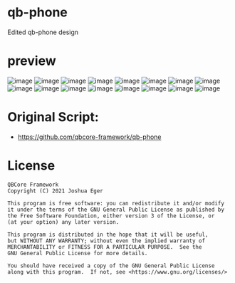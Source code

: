 # qb-phone
Edited qb-phone design

# preview
![image](https://user-images.githubusercontent.com/89866234/170887173-f84e7997-477a-4c84-8ce5-a0726c620335.png)
![image](https://user-images.githubusercontent.com/89866234/171043429-3bb52f5c-3c12-45f2-8a50-59b4f5913f74.png)
![image](https://user-images.githubusercontent.com/89866234/171043464-a4e3d83a-8c95-40dc-ba80-22748b92fa8f.png)
![image](https://user-images.githubusercontent.com/89866234/170887192-7de2b9a5-be22-4533-99fb-c41f93b05105.png)
![image](https://user-images.githubusercontent.com/89866234/170887197-7304cf19-b75a-4063-809a-3ff29906fa0b.png)
![image](https://user-images.githubusercontent.com/89866234/170887203-c4d196b3-7e28-4cec-a5dc-79fb8de2f89f.png)
![image](https://user-images.githubusercontent.com/89866234/170887206-490a2e59-aba8-40e2-9f7f-e2f2aacd62d4.png)
![image](https://user-images.githubusercontent.com/89866234/170887209-ec951990-8309-41e4-a3b9-1e9310138c9a.png)
![image](https://user-images.githubusercontent.com/89866234/170887218-9e5f7b0b-47e3-4a88-a18e-c9816fa47ec3.png)
![image](https://user-images.githubusercontent.com/89866234/170887224-1917e919-0b41-444d-971c-ac222b28e6eb.png)
![image](https://user-images.githubusercontent.com/89866234/170887230-eb3ea41c-b346-4ec0-bc8a-8f77c5560022.png)
![image](https://user-images.githubusercontent.com/89866234/170887235-f3c95119-dec7-4184-b9b0-4338cf69c4bb.png)
![image](https://user-images.githubusercontent.com/89866234/170887241-0f683102-7ea4-476f-9ed4-eb8815368cc8.png)
![image](https://user-images.githubusercontent.com/89866234/171043707-6da60e44-cad8-4ecb-a85f-a8dea900ba61.png)
![image](https://user-images.githubusercontent.com/89866234/170887245-3b01980f-d70b-4864-a94f-67b06da14ddd.png)
![image](https://user-images.githubusercontent.com/89866234/170887247-bdf166b1-318f-420d-a1eb-cc86ce831f2f.png)


# Original Script:
- https://github.com/qbcore-framework/qb-phone

# License

    QBCore Framework
    Copyright (C) 2021 Joshua Eger

    This program is free software: you can redistribute it and/or modify
    it under the terms of the GNU General Public License as published by
    the Free Software Foundation, either version 3 of the License, or
    (at your option) any later version.

    This program is distributed in the hope that it will be useful,
    but WITHOUT ANY WARRANTY; without even the implied warranty of
    MERCHANTABILITY or FITNESS FOR A PARTICULAR PURPOSE.  See the
    GNU General Public License for more details.

    You should have received a copy of the GNU General Public License
    along with this program.  If not, see <https://www.gnu.org/licenses/>
